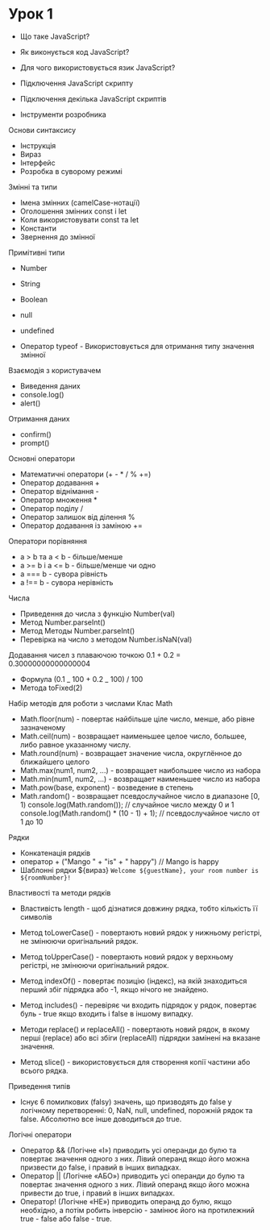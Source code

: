 # Урок 1

- Що таке JavaScript?
- Як виконується код JavaScript?
- Для чого використовується язик JavaScript?
- Підключення JavaScript скрипту
- Підключення декілька JavaScript скриптів

- Інструменти розробника

Основи синтаксису

- Інструкція
- Вираз
- Інтерфейс
- Розробка в суворому режимі

Змінні та типи

- Імена змінних (camelCase-нотації)
- Оголошення змінних const і let
- Коли використовувати const та let
- Константи
- Звернення до змінної

Примітивні типи

- Number
- String
- Boolean
- null
- undefined

- Оператор typeof - Використовується для отримання типу значення змінної

Взаємодія з користувачем

- Виведення даних
- console.log()
- alert()

Отримання даних

- confirm()
- prompt()

Основні оператори

- Математичні оператори (+ - \* / % +=)
- Оператор додавання +
- Оператор віднімання -
- Оператор множення \*
- Оператор поділу /
- Оператор залишок від ділення %
- Оператор додавання із заміною +=

Оператори порівняння

- a > b та a < b - більше/менше
- a >= b і a <= b - більше/менше чи одно
- a === b - сувора рівність
- a !== b - сувора нерівність

Числа

- Приведення до числа з функцію Number(val)
- Метод Number.parseInt()
- Метод Методы Number.parseInt()
- Перевірка на число з методом Number.isNaN(val)

Додавання чисел з плаваючою точкою 0.1 + 0.2 = 0.30000000000000004

- Формула (0.1 _ 100 + 0.2 _ 100) / 100
- Метода toFixed(2)

Набір методів для роботи з числами Клас Math

- Math.floor(num) - повертає найбільше ціле число, менше, або рівне зазначеному
- Math.ceil(num) - возвращает наименьшее целое число, большее, либо равное
  указанному числу.
- Math.round(num) - возвращает значение числа, округлённое до ближайшего целого
- Math.max(num1, num2, ...) - возвращает наибольшее число из набора
- Math.min(num1, num2, ...) - возвращает наименьшее число из набора
- Math.pow(base, exponent) - возведение в степень
- Math.random() - возвращает псевдослучайное число в диапазоне [0, 1)
  console.log(Math.random()); // случайное число между 0 и 1
  console.log(Math.random() \* (10 - 1) + 1); // псевдослучайное число от 1 до
  10

Рядки

- Конкатенація рядків
- оператор + ("Mango " + "is" + " happy") // Mango is happy
- Шаблонні рядки ${вираз}
  `Welcome ${guestName}, your room number is ${roomNumber}!`

Властивості та методи рядків

- Властивість length - щоб дізнатися довжину рядка, тобто кількість її символів
- Метод toLowerCase() - повертають новий рядок у нижньому регістрі, не змінюючи
  оригінальний рядок.
- Метод toUpperCase() - повертають новий рядок у верхньому регістрі, не змінюючи
  оригінальний рядок.

- Метод indexOf() - повертає позицію (індекс), на якій знаходиться перший збіг
  підрядка або -1, якщо нічого не знайдено.
- Метод includes() - перевіряє чи входить підрядок у рядок, повертає буль - true
  якщо входить і false в іншому випадку.
- Методи replace() и replaceAll() - повертають новий рядок, в якому перші
  (replace) або всі збіги (replaceAll) підрядки замінені на вказане значення.
- Метод slice() - використовується для створення копії частини або всього рядка.

Приведення типів

- Існує 6 помилкових (falsy) значень, що призводять до false у логічному
  перетворенні: 0, NaN, null, undefined, порожній рядок та false. Абсолютно все
  інше доводиться до true.

Логічні оператори

- Оператор && (Логічне «І») приводить усі операнди до булю та повертає значення
  одного з них. Лівий операнд якщо його можна призвести до false, і правий в
  інших випадках.
- Оператор || (Логічне «АБО») приводить усі операнди до булю та повертає
  значення одного з них. Лівий операнд якщо його можна привести до true, і
  правий в інших випадках.
- Оператор! (Логічне «НЕ») приводить операнд до булю, якщо необхідно, а потім
  робить інверсію - замінює його на протилежний true - false або false - true.
